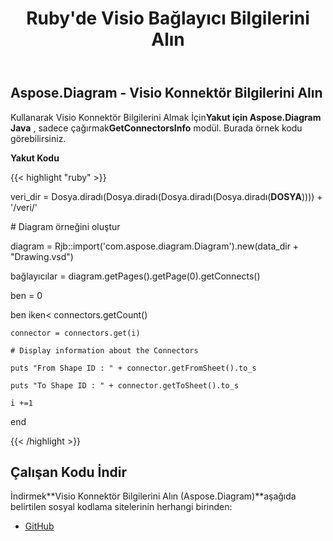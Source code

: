 ﻿---
title: Ruby'de Visio Bağlayıcı Bilgilerini Alın
type: docs
weight: 20
url: /tr/java/retrieve-visio-connectors-information-in-ruby/
---
## **Aspose.Diagram - Visio Konnektör Bilgilerini Alın**
 Kullanarak Visio Konnektör Bilgilerini Almak İçin**Yakut için Aspose.Diagram Java** , sadece çağırmak**GetConnectorsInfo** modül. Burada örnek kodu görebilirsiniz.

**Yakut Kodu**

{{< highlight "ruby" >}}

 veri_dir = Dosya.diradı(Dosya.diradı(Dosya.diradı(Dosya.diradı(__DOSYA__)))) + '/veri/'

\# Diagram örneğini oluştur

diagram = Rjb::import('com.aspose.diagram.Diagram').new(data_dir + "Drawing.vsd")

bağlayıcılar = diagram.getPages().getPage(0).getConnects()

ben = 0

 ben iken< connectors.getCount()

    connector = connectors.get(i)

    # Display information about the Connectors

    puts "From Shape ID : " + connector.getFromSheet().to_s

    puts "To Shape ID : " + connector.getToSheet().to_s

    i +=1

end

{{< /highlight >}}
## **Çalışan Kodu İndir**
 İndirmek**Visio Konnektör Bilgilerini Alın (Aspose.Diagram)**aşağıda belirtilen sosyal kodlama sitelerinin herhangi birinden:

- [GitHub](https://github.com/asposediagram/Aspose.Diagram-for-Java/blob/master/Plugins/Aspose_Diagram_Java_for_Ruby/lib/asposediagramjava/Diagrams/getconnectorsinfo.rb)


